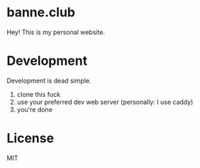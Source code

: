 # banne.club
Hey! This is my personal website.

# Development
Development is dead simple.
1. clone this fuck
2. use your preferred dev web server (personally: I use caddy)
3. you're done

# License
MIT

